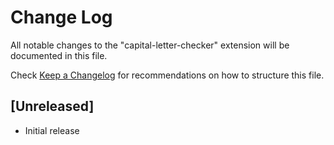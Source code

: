 # Change Log

All notable changes to the "capital-letter-checker" extension will be documented in this file.

Check [Keep a Changelog](http://keepachangelog.com/) for recommendations on how to structure this file.

## [Unreleased]

- Initial release